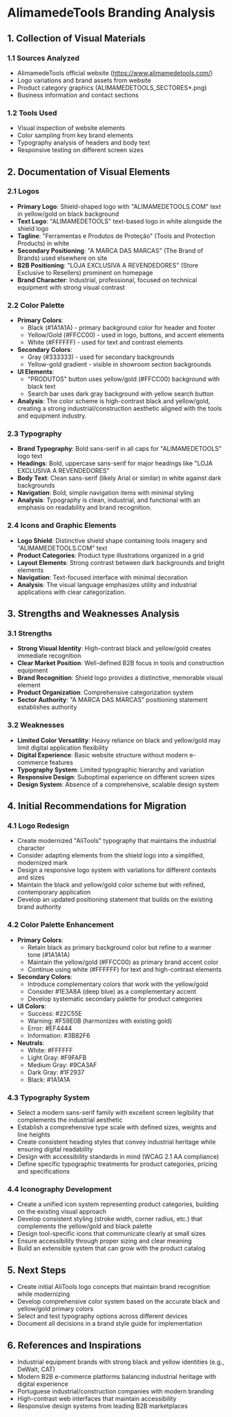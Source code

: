 # AlimamedeTools Branding Analysis

## 1. Collection of Visual Materials

### 1.1 Sources Analyzed
- AlimamedeTools official website (https://www.alimamedetools.com/)
- Logo variations and brand assets from website
- Product category graphics (ALIMAMEDETOOLS_SECTORES*.png)
- Business information and contact sections

### 1.2 Tools Used
- Visual inspection of website elements
- Color sampling from key brand elements
- Typography analysis of headers and body text
- Responsive testing on different screen sizes

## 2. Documentation of Visual Elements

### 2.1 Logos
- **Primary Logo**: Shield-shaped logo with "ALIMAMEDETOOLS.COM" text in yellow/gold on black background
- **Text Logo**: "ALIMAMEDETOOLS" text-based logo in white alongside the shield logo
- **Tagline**: "Ferramentas e Produtos de Proteção" (Tools and Protection Products) in white
- **Secondary Positioning**: "A MARCA DAS MARCAS" (The Brand of Brands) used elsewhere on site
- **B2B Positioning**: "LOJA EXCLUSIVA A REVENDEDORES" (Store Exclusive to Resellers) prominent on homepage
- **Brand Character**: Industrial, professional, focused on technical equipment with strong visual contrast

### 2.2 Color Palette
- **Primary Colors**: 
  - Black (#1A1A1A) - primary background color for header and footer
  - Yellow/Gold (#FFCC00) - used in logo, buttons, and accent elements
  - White (#FFFFFF) - used for text and contrast elements
- **Secondary Colors**:
  - Gray (#333333) - used for secondary backgrounds
  - Yellow-gold gradient - visible in showroom section backgrounds
- **UI Elements**:
  - "PRODUTOS" button uses yellow/gold (#FFCC00) background with black text
  - Search bar uses dark gray background with yellow search button
- **Analysis**: The color scheme is high-contrast black and yellow/gold, creating a strong industrial/construction aesthetic aligned with the tools and equipment industry.

### 2.3 Typography
- **Brand Typography**: Bold sans-serif in all caps for "ALIMAMEDETOOLS" logo text
- **Headings**: Bold, uppercase sans-serif for major headings like "LOJA EXCLUSIVA A REVENDEDORES"
- **Body Text**: Clean sans-serif (likely Arial or similar) in white against dark backgrounds
- **Navigation**: Bold, simple navigation items with minimal styling
- **Analysis**: Typography is clean, industrial, and functional with an emphasis on readability and brand recognition.

### 2.4 Icons and Graphic Elements
- **Logo Shield**: Distinctive shield shape containing tools imagery and "ALIMAMEDETOOLS.COM" text
- **Product Categories**: Product type illustrations organized in a grid
- **Layout Elements**: Strong contrast between dark backgrounds and bright elements
- **Navigation**: Text-focused interface with minimal decoration
- **Analysis**: The visual language emphasizes utility and industrial applications with clear categorization.

## 3. Strengths and Weaknesses Analysis

### 3.1 Strengths
- **Strong Visual Identity**: High-contrast black and yellow/gold creates immediate recognition
- **Clear Market Position**: Well-defined B2B focus in tools and construction equipment
- **Brand Recognition**: Shield logo provides a distinctive, memorable visual element
- **Product Organization**: Comprehensive categorization system
- **Sector Authority**: "A MARCA DAS MARCAS" positioning statement establishes authority

### 3.2 Weaknesses
- **Limited Color Versatility**: Heavy reliance on black and yellow/gold may limit digital application flexibility
- **Digital Experience**: Basic website structure without modern e-commerce features
- **Typography System**: Limited typographic hierarchy and variation
- **Responsive Design**: Suboptimal experience on different screen sizes
- **Design System**: Absence of a comprehensive, scalable design system

## 4. Initial Recommendations for Migration

### 4.1 Logo Redesign
- Create modernized "AliTools" typography that maintains the industrial character
- Consider adapting elements from the shield logo into a simplified, modernized mark
- Design a responsive logo system with variations for different contexts and sizes
- Maintain the black and yellow/gold color scheme but with refined, contemporary application
- Develop an updated positioning statement that builds on the existing brand authority

### 4.2 Color Palette Enhancement
- **Primary Colors**:
  - Retain black as primary background color but refine to a warmer tone (#1A1A1A)
  - Maintain the yellow/gold (#FFCC00) as primary brand accent color
  - Continue using white (#FFFFFF) for text and high-contrast elements
- **Secondary Colors**:
  - Introduce complementary colors that work with the yellow/gold
  - Consider #1E3A8A (deep blue) as a complementary accent
  - Develop systematic secondary palette for product categories
- **UI Colors**:
  - Success: #22C55E
  - Warning: #F59E0B (harmonizes with existing gold)
  - Error: #EF4444
  - Information: #3B82F6
- **Neutrals**:
  - White: #FFFFFF
  - Light Gray: #F9FAFB
  - Medium Gray: #9CA3AF
  - Dark Gray: #1F2937
  - Black: #1A1A1A

### 4.3 Typography System
- Select a modern sans-serif family with excellent screen legibility that complements the industrial aesthetic
- Establish a comprehensive type scale with defined sizes, weights and line heights
- Create consistent heading styles that convey industrial heritage while ensuring digital readability
- Design with accessibility standards in mind (WCAG 2.1 AA compliance)
- Define specific typographic treatments for product categories, pricing and specifications

### 4.4 Iconography Development
- Create a unified icon system representing product categories, building on the existing visual approach
- Develop consistent styling (stroke width, corner radius, etc.) that complements the yellow/gold and black palette
- Design tool-specific icons that communicate clearly at small sizes
- Ensure accessibility through proper sizing and clear meaning
- Build an extensible system that can grow with the product catalog

## 5. Next Steps
- Create initial AliTools logo concepts that maintain brand recognition while modernizing
- Develop comprehensive color system based on the accurate black and yellow/gold primary colors
- Select and test typography options across different devices
- Document all decisions in a brand style guide for implementation

## 6. References and Inspirations
- Industrial equipment brands with strong black and yellow identities (e.g., DeWalt, CAT)
- Modern B2B e-commerce platforms balancing industrial heritage with digital experience
- Portuguese industrial/construction companies with modern branding
- High-contrast web interfaces that maintain accessibility
- Responsive design systems from leading B2B marketplaces 